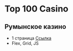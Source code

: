# Top 100 Casino
## Румынское казино
- 1 страница [Ссылка](https://tony-kush.github.io/Top-100-Casino/)
- Flex, Grid, JS
